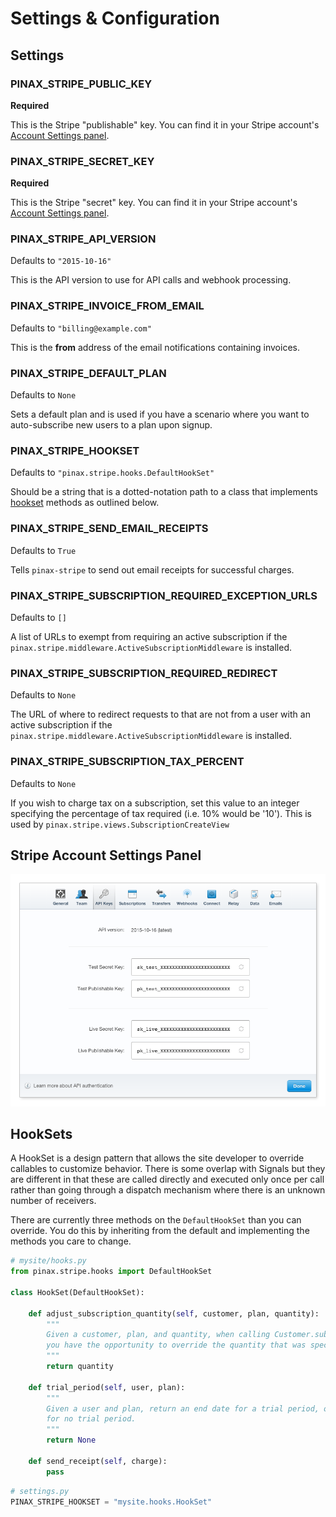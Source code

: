 # Settings & Configuration

## Settings

### PINAX_STRIPE_PUBLIC_KEY

**Required**

This is the Stripe "publishable" key. You can find it in your Stripe account's
[Account Settings panel](#stripe-account-settings-panel).


### PINAX_STRIPE_SECRET_KEY

**Required**

This is the Stripe "secret" key. You can find it in your Stripe account's
[Account Settings panel](#stripe-account-settings-panel).


### PINAX_STRIPE_API_VERSION

Defaults to `"2015-10-16"`

This is the API version to use for API calls and webhook processing.


### PINAX_STRIPE_INVOICE_FROM_EMAIL

Defaults to `"billing@example.com"`

This is the **from** address of the email notifications containing invoices.


### PINAX_STRIPE_DEFAULT_PLAN

Defaults to `None`

Sets a default plan and is used if you have a scenario where you want to
auto-subscribe new users to a plan upon signup.


### PINAX_STRIPE_HOOKSET

Defaults to `"pinax.stripe.hooks.DefaultHookSet"`

Should be a string that is a dotted-notation path to a class that implements
[hookset](#hooksets) methods as outlined below.


### PINAX_STRIPE_SEND_EMAIL_RECEIPTS

Defaults to `True`

Tells `pinax-stripe` to send out email receipts for successful charges.


### PINAX_STRIPE_SUBSCRIPTION_REQUIRED_EXCEPTION_URLS

Defaults to `[]`

A list of URLs to exempt from requiring an active subscription if the
`pinax.stripe.middleware.ActiveSubscriptionMiddleware` is installed.


### PINAX_STRIPE_SUBSCRIPTION_REQUIRED_REDIRECT

Defaults to `None`

The URL of where to redirect requests to that are not from a user with an
active subscription if the `pinax.stripe.middleware.ActiveSubscriptionMiddleware`
is installed.


### PINAX_STRIPE_SUBSCRIPTION_TAX_PERCENT

Defaults to `None`

If you wish to charge tax on a subscription, set this value to an integer 
specifying the percentage of tax required (i.e. 10% would be '10').  This is
used by `pinax.stripe.views.SubscriptionCreateView`


## Stripe Account Settings Panel

![](images/stripe-account-panel.png)


## HookSets

A HookSet is a design pattern that allows the site developer to override
callables to customize behavior. There is some overlap with Signals but they
are different in that these are called directly and executed only once per
call rather than going through a dispatch mechanism where there is an
unknown number of receivers.

There are currently three methods on the `DefaultHookSet` than you can
override. You do this by inheriting from the default and implementing the
methods you care to change.

```python
# mysite/hooks.py
from pinax.stripe.hooks import DefaultHookSet

class HookSet(DefaultHookSet):

    def adjust_subscription_quantity(self, customer, plan, quantity):
        """
        Given a customer, plan, and quantity, when calling Customer.subscribe
        you have the opportunity to override the quantity that was specified.
        """
        return quantity

    def trial_period(self, user, plan):
        """
        Given a user and plan, return an end date for a trial period, or None
        for no trial period.
        """
        return None

    def send_receipt(self, charge):
        pass
```

```python
# settings.py
PINAX_STRIPE_HOOKSET = "mysite.hooks.HookSet"
```
